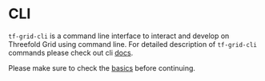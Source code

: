 # CLI

`tf-grid-cli` is a command line interface to interact and develop on Threefold Grid using command line.
For detailed description of `tf-grid-cli` commands please check out cli [docs](https://github.com/threefoldtech/tf-grid-cli/tree/development/docs).

Please make sure to check the [basics](../getstarted/tfgrid3_getstarted.md) before continuing.

